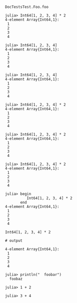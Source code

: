 ```@docs
DocTestsTest.Foo.foo
```

```jldoctest
julia> Int64[1, 2, 3, 4] * 2
4-element Array{Int64,1}:
 1
 2
 3
 4

julia> Int64[1, 2, 3, 4]
4-element Array{Int64,1}:
 1
 2
 3
 4
```
```jldoctest
julia> Int64[1, 2, 3, 4]
4-element Array{Int64,1}:
 1
 2
 3
 4

julia> Int64[1, 2, 3, 4] * 2
4-element Array{Int64,1}:
 1
 2
 3
 4
```
```jldoctest
julia> Int64[1, 2, 3, 4] * 2
4-element Array{Int64,1}:
 1
 2
 3
 4

julia> Int64[1, 2, 3, 4] * 2
4-element Array{Int64,1}:
 1
 2
 3
 4
```
```jldoctest
julia> begin
          Int64[1, 2, 3, 4] * 2
       end
4-element Array{Int64,1}:
 1
 2
 3
 4
```
```jldoctest
Int64[1, 2, 3, 4] * 2

# output

4-element Array{Int64,1}:
 1
 2
 3
 4
```
```jldoctest; filter = r"foo"
julia> println("  foobar")
  foobaz
```
```jldoctest
julia> 1 + 2

julia> 3 + 4
```